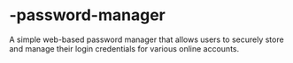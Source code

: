 # -password-manager
A simple web-based password manager that allows users to securely store and manage their login credentials for various online accounts. 
